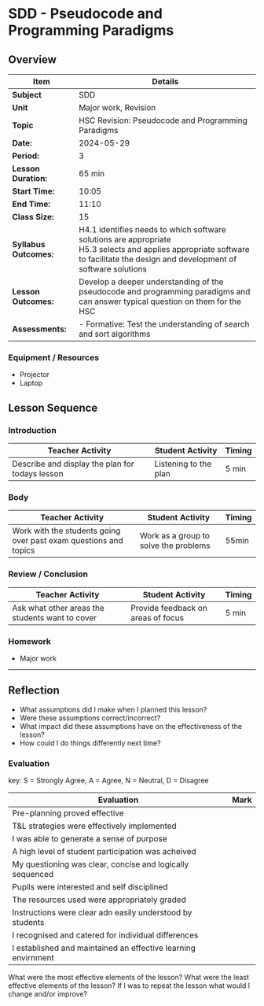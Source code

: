 # SDD - Pseudocode and Programming Paradigms
## Overview

| Item                       | Details                                                                                                                                                                           |
| -------------------------- | --------------------------------------------------------------------------------------------------------------------------------------------------------------------------------- |
| **Subject**                | SDD                                                                                                                                                                               |
| **Unit**                   | Major work, Revision                                                                                                                                                              |
| **Topic**                  | HSC Revision: Pseudocode and Programming Paradigms                                                                                                                                |
| **Date:**                  | 2024-05-29                                                                                                                                                                        |
| **Period:**                | 3                                                                                                                                                                                 |
| **Lesson Duration:**<br>   | 65 min                                                                                                                                                                            |
| **Start Time:**<br>        | 10:05                                                                                                                                                                             |
| **End Time:**<br>          | 11:10                                                                                                                                                                             |
| **Class Size:**<br>        | 15                                                                                                                                                                                |
| **Syllabus Outcomes:**<br> | H4.1 identifies needs to which software solutions are appropriate<br>H5.3 selects and applies appropriate software to facilitate the design and development of software solutions |
| **Lesson Outcomes:**       | Develop a deeper understanding of the pseudocode and programming paradigms and can answer typical question on them for the HSC                                                    |
| **Assessments:**           | - Formative: Test the understanding of search and sort algorithms                                                                                                                 |

### Equipment / Resources
- Projector
- Laptop
## Lesson Sequence
### Introduction
| Teacher Activity                                | Student Activity      | Timing |
| ----------------------------------------------- | --------------------- | ------ |
| Describe and display the plan for todays lesson | Listening to the plan | 5 min  |

### Body
| Teacher Activity                                                 | Student Activity                      | Timing |
| ---------------------------------------------------------------- | ------------------------------------- | ------ |
| Work with the students going over past exam questions and topics | Work as a group to solve the problems | 55min  |

### Review / Conclusion
| Teacher Activity                                | Student Activity                   | Timing |
| ----------------------------------------------- | ---------------------------------- | ------ |
| Ask what other areas the students want to cover | Provide feedback on areas of focus | 5 min  |

### Homework
- Major work

----
## Reflection
- What assumptions did I make when I planned this lesson?
- Were these assumptions correct/incorrect?
- What impact did these assumptions have on the effectiveness of the lesson?
- How could I do things differently next time?

### Evaluation
key: S = Strongly Agree, A = Agree, N = Neutral, D = Disagree

| Evaluation                                                    | Mark |
| ------------------------------------------------------------- | ---- |
| Pre-planning proved effective                                 |      |
| T&L strategies were effectively implemented                   |      |
| I was able to generate a sense of purpose                     |      |
| A high level of student participation was acheived            |      |
| My questioning was clear, concise and logically sequenced     |      |
| Pupils were interested and self disciplined                   |      |
| The resources used were appropriately graded                  |      |
| Instructions were clear adn easily understood by students     |      |
| I recognised and catered for individual differences           |      |
| I established and maintained an effective learning envirnment |      |
What were the most effective elements of the lesson?
What were the least effective elements of the lesson?
If I was to repeat the lesson what would I change and/or improve?